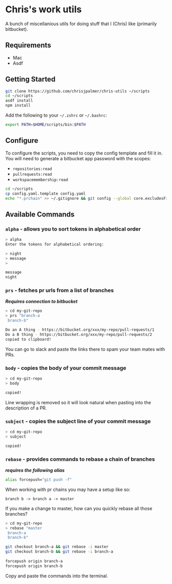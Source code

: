 # Chris's work utils

A bunch of miscellanious utils for doing stuff that I (Chris) like (primarily bitbucket).

## Requirements

- Mac
- Asdf

## Getting Started

```sh
git clone https://github.com/chrisjpalmer/chris-utils ~/scripts
cd ~/scripts
asdf install
npm install
```

Add the following to your `~/.zshrc` or `~/.bashrc`:

```sh
export PATH=$HOME/scripts/bin:$PATH
```

## Configure

To configure the scripts, you need to copy the config template and fill it in.
You will need to generate a bitbucket app password with the scopes:

- `repositories:read`
- `pullrequests:read`
- `workspacemembership:read`

```sh
cd ~/scripts
cp config.yaml.template config.yaml
echo "*.prchain" >> ~/.gitignore && git config --global core.excludesFile '~/.gitignore'
```

## Available Commands

### `alpha` - allows you to sort tokens in alphabetical order

```sh
> alpha
Enter the tokens for alphabetical ordering:

> night
> message
> 

message
night
```

### `prs` - fetches pr urls from a list of branches

***Requires connection to bitbucket***

```sh
> cd my-git-repo
> prs "branch-a
 branch-b"

Do an A thing - https://bitbucket.org/xxx/my-repo/pull-requests/1
Do a B thing - https://bitbucket.org/xxx/my-repo/pull-requests/2
copied to clipboard!
```

You can go to slack and paste the links there to spam your team mates with PRs.

### `body` - copies the body of your commit message

```sh
> cd my-git-repo
> body

copied!
```

Line wrapping is removed so it will look natural when pasting into the description of a PR.

### `subject` - copies the subject line of your commit message

```sh
> cd my-git-repo
> subject

copied!
```

### `rebase` - provides commands to rebase a chain of branches

***requires the following alias***

```zsh
alias forcepush="git push -f"
```

When working with pr chains you may have a setup like so:

```
branch b -> branch a -> master
```

If you make a change to master, how can you quickly rebase all those branches?

```sh
> cd my-git-repo
> rebase "master
 branch-a
 branch-b"

git checkout branch-a && git rebase -i master
git checkout branch-b && git rebase -i branch-a
 
forcepush origin branch-a
forcepush origin branch-b
```

Copy and paste the commands into the terminal.


